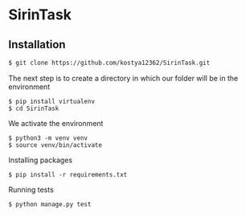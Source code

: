 # SirinTask
## Installation
```bash
$ git clone https://github.com/kostya12362/SirinTask.git
```

The next step is to create a directory in which our folder will be in the environment
```linux
$ pip install virtualenv
$ cd SirinTask
```
We activate the environment
```linux
$ python3 -m venv venv
$ source venv/bin/activate
```
Installing packages

```linux
$ pip install -r requirements.txt
```
Running tests
```linux
$ python manage.py test
```

